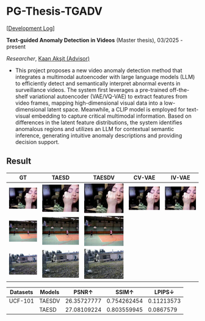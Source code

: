 # PG-Thesis-TGADV

[[Development Log](https://crimson-plum-981.notion.site/Text-guided-Anomaly-Detection-in-Videos-1b3e4c9fc1e780548305cd08a9319426)]

**Text-guided Anomaly Detection in Videos** (Master thesis), 03/2025 - present

*Researcher*, [Kaan Akşit (Advisor)](https://kaanaksit.com/)

- This project proposes a new video anomaly detection method that integrates a multimodal autoencoder with large language models (LLM) to efficiently detect and semantically interpret abnormal events in surveillance videos. The system first leverages a pre-trained off-the-shelf variational autoencoder (VAE/VQ-VAE) to extract features from video frames, mapping high-dimensional visual data into a low-dimensional latent space. Meanwhile, a CLIP model is employed for text-visual embedding to capture critical multimodal information. Based on differences in the latent feature distributions, the system identifies anomalous regions and utilizes an LLM for contextual semantic inference, generating intuitive anomaly descriptions and providing decision support.



## Result

| GT                     | TAESD                     | TAESDV                     | CV-VAE                         | IV-VAE                         |
| ---------------------- | ------------------------- | -------------------------- | ------------------------------ | ------------------------------ |
| ![GT_1](figs/GT_1.gif) | ![GT_1](figs/TAESD_1.gif) | ![GT_1](figs/TAESDV_1.gif) | ![CV-VAE_1](figs/CV-VAE_1.gif) | ![IV-VAE_1](figs/IV-VAE_1.gif) |
| ![GT_2](figs/GT_2.gif) | ![GT_2](figs/TAESD_2.gif) | ![GT_2](figs/TAESDV_2.gif) |                                |                                |
| ![GT_3](figs/GT_3.gif) | ![GT_3](figs/TAESD_3.gif) | ![GT_3](figs/TAESDV_3.gif) |                                |                                |



| Datasets | Models | PSNR↑       | SSIM↑       | LPIPS↓     |
| -------- | ------ | ----------- | ----------- | ---------- |
| UCF-101  | TAESDV | 26.35727777 | 0.754262454 | 0.11213573 |
|          | TAESD  | 27.08109224 | 0.803559945 | 0.0867579  |
